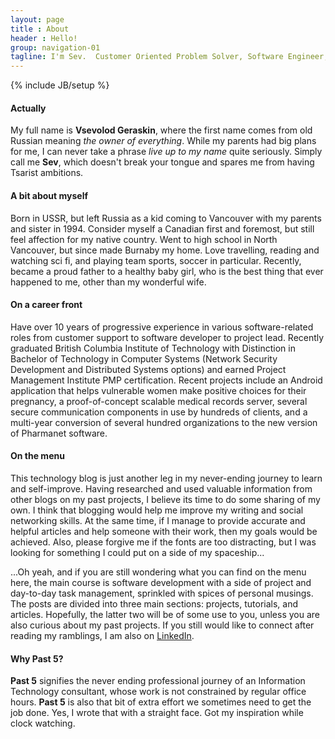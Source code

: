 ```yaml
---
layout: page
title : About
header : Hello!
group: navigation-01
tagline: I'm Sev.  Customer Oriented Problem Solver, Software Engineer, Project Leader, and Happy New Dad.
---
```

{% include JB/setup %}

<div class="profile"></div>

#### Actually
My full name is **Vsevolod Geraskin**, where the first name comes from old Russian meaning _the owner of everything_.  While my parents had big plans for me, I can never take a phrase _live up to my name_ 
quite seriously.  Simply call me **Sev**, which doesn't break your tongue and spares me from having Tsarist ambitions.

#### A bit about myself  
Born in USSR, but left Russia as a kid coming to Vancouver with my parents and sister in 1994.  Consider myself a Canadian first and foremost, but still feel affection for
my native country.  Went to high school in North Vancouver, but since made Burnaby my home.  Love travelling, reading and watching sci fi, and playing team sports, soccer in particular. Recently, became
a proud father to a healthy baby girl, who is the best thing that ever happened to me, other than my wonderful wife.

#### On a career front
Have over 10 years of progressive experience in various software-related roles from customer support to software developer to project lead.  Recently graduated British Columbia Institute of Technology with Distinction in Bachelor of Technology in Computer Systems (Network Security Development and Distributed Systems options) and earned Project Management Institute PMP certification.   Recent projects include an Android application that helps vulnerable women make positive choices for their pregnancy, a proof-of-concept scalable medical records server, several secure communication components in use by hundreds of clients, and a multi-year conversion of several hundred organizations to the new version of Pharmanet software.

#### On the menu
This technology blog is just another leg in my never-ending journey to learn and self-improve.  Having researched and used valuable information from other blogs on my past projects, I
believe its time to do some sharing of my own. I think that blogging would help me improve my writing and social networking skills.  At the same time, if I manage to provide accurate and helpful 
articles and help someone with their work, then my goals would be achieved.  Also, please forgive me if the fonts are too distracting, but I was looking for something I could put on a side of my 
spaceship...  

...Oh yeah, and if you are still wondering what you can find on the menu here, the main course is software development with a side of project and day-to-day task management, sprinkled with spices of personal musings.  The posts are divided into three main sections: projects, tutorials, and articles.  Hopefully, the latter two will be of some use to you, unless you are also curious about my past projects.  If you still would like to connect
after reading my ramblings, I am also on [LinkedIn](https://ca.linkedin.com/in/past5).

#### Why Past 5?
**Past 5** signifies the never ending professional journey of an Information Technology consultant, whose work is not constrained by regular office hours.  **Past 5** is also that bit of extra effort we 
sometimes need to get the job done.  Yes, I wrote that with a straight face.  Got my inspiration while clock watching.
